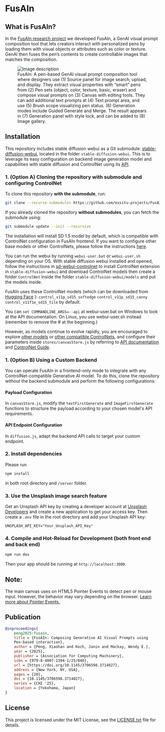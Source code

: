 # FusAIn

## What is FusAIn?
In the [FusAIn research project](https://dl.acm.org/doi/10.1145/3706598.3714027) we developed FusAIn, a GenAI visual
prompt composition tool that lets creators interact with personalized
pens by loading them with visual objects or attributes such as color or
texture. GenAI then fuses the pen’s contents to create controllable images that matches the composition.
<figure>
  <img src="public/assets/images/teaser.png" alt="Image description">
  <figcaption>FusAIn: A pen-based GenAI visual prompt composition tool where designers use (1) Source panel for image search,
upload, and display. They extract visual properties with “smart” pens from (2) Pen sets (object, color, texture, basic, eraser) and
compose visual prompts on (3) Canvas with editing tools. They can add additional text prompts at (4) Text prompt area, and
use (5) Brush scope visualizing pen status. (6) Generation modes include Guided Generate and Merge. The result appears in (7)
Generation panel with style lock, and can be added to (8) Image gallery.</figcaption>
</figure>

## Installation

This repository includes stable diffusion webui as a Git submodule: [stable-diffusion-webui](https://github.com/AUTOMATIC1111/stable-diffusion-webui), located in the folder `stable-diffusion-webui`. This is to leverage its easy configuration on backend image generation model and capabilities with stable diffusion and ControlNet using its [API](https://github.com/AUTOMATIC1111/stable-diffusion-webui/wiki/API). 


### 1. (Option A) Cloning the repository with submodule and configuring ControlNet

To clone this repository **with the submodule**, run:

```bash
git clone --recurse-submodules https://github.com/exsitu-projects/FusAIn.git
````

If you already cloned the repository **without submodules**, you can fetch the submodule using:
```bash
git submodule update --init --recursive
````
The installation will install SD 1.5 model by default, which is compatible with ControlNet configuration in FusAIn frontend. If you want to configure other base models or other ControlNets, please follow the instructions [here](https://github.com/AUTOMATIC1111/stable-diffusion-webui/wiki/Features).

You can run the webui by running `webui-user.bat` or `webui-user.sh` depending on your OS. With stable diffusion webui installed and opened, follow the instructions in [sd-webui-controlnet](https://github.com/Mikubill/sd-webui-controlnet) to install ControlNet extension in `stable-diffusion-webui` and download ControlNet models then create a folder `ControlNet` inside the folder `stable-diffusion-webui/models` and put the models inside.

FusAIn uses these ControlNet models (which can be downloaded from [Hugging Face](https://huggingface.co/lllyasviel/ControlNet-v1-1/tree/main) ):
`control_v11p_sd15_softedge` 
`control_v11p_sd15_canny` 
`control_v11f1e_sd15_tile`  by default.

You can `set COMMANDLINE_ARGS=--api` at webui-user.bat on Windows to look at the API documentation. On Linux, you use webui-user.sh instead (remember to remove the # at the beginning.)

However, as models continue to evolve rapidly, you are encouraged to explore [other models](https://github.com/AUTOMATIC1111/stable-diffusion-webui/wiki/Features) or [other compatible ControlNets](https://github.com/Mikubill/sd-webui-controlnet/wiki/Model-download), and configure their parameters inside `stores/canvasStore.js` by referring to [API documentation](https://github.com/AUTOMATIC1111/stable-diffusion-webui/wiki/API) and [ControlNet Guide](https://stable-diffusion-art.com/controlnet/).

### 1. (Option B) Using a Custom Backend 
You can operate FusAIn in a frontend-only mode to integrate with any ControlNet-compatible Generative AI model. To do this, clone the repository without the backend submodule and perform the following configurations:

#### Payload Configuration
In `canvasStore.js`, modify the `textFirstGenerate` and `ImageFirstGenerate` functions to structure the payload according to your chosen model's API requirements.

####  API Endpoint Configuration
In `diffusion.js`, adapt the backend API calls to target your custom endpoint.

### 2. Install dependencies
Please run
```sh
npm install
```
in both root directory and `/server` folder.

### 3. Use the Unsplash image search feature
Get an Unsplash API key by creating a developer account at [Unsplash Developers](https://unsplash.com/developers) and create a new application to get your access key. Then create a `.env` file in the root directory and add your Unsplash API key:
```
UNSPLASH_API_KEY="Your_Unsplash_API_Key"
```

### 4. Compile and Hot-Reload for Development (both front end and back end)

```sh
npm run dev
```
Then your app should be running at `http://localhost:3000`.

## Note:
The main canvas uses on HTML5 Pointer Events to detect pen or mouse input. However, the behavior may vary depending on the browser. [Learn more about Pointer Events.](https://developer.mozilla.org/en-US/docs/Web/API/Pointer_events)

## Publication
```bibtex
@inproceedings{
    peng2025:fusain,  
    title = {FusAIn: Composing Generative AI Visual Prompts using
    Pen-based interaction},  
    author = {Peng, Xiaohan and Koch, Janin and Mackay, Wendy E.},  
    year = {2025},  
    publisher = {Association for Computing Machinery},  
    isbn = {979-8-4007-1394-1/25/040},  
    url = {https://doi.org/10.1145/3706598.3714027},  
    address = {New York, NY, USA},  
    pages = {20},  
    doi = {10.1145/3706598.3714027},  
    series = {CHI '25},  
    location = {Yokohama, Japan}  
}  
```
## License
This project is licensed under the MIT License, see the [LICENSE.txt](LICENSE) file for details.
